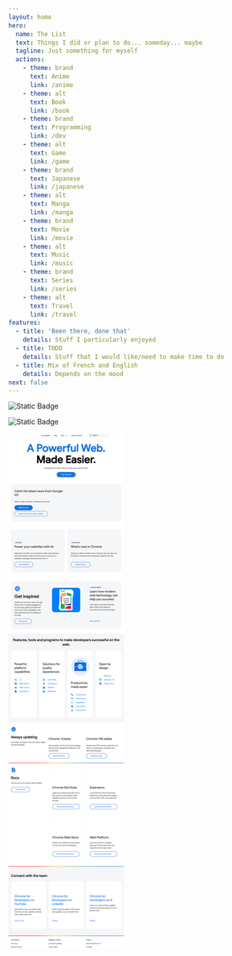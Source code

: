 ```yaml
---
layout: home
hero:
  name: The List
  text: Things I did or plan to do... someday... maybe
  tagline: Just something for myself
  actions:
    - theme: brand
      text: Anime
      link: /anime
    - theme: alt
      text: Book
      link: /book
    - theme: brand
      text: Programming
      link: /dev
    - theme: alt
      text: Game
      link: /game
    - theme: brand
      text: Japanese
      link: /japanese
    - theme: alt
      text: Manga
      link: /manga
    - theme: brand
      text: Movie
      link: /movie
    - theme: alt
      text: Music
      link: /music
    - theme: brand
      text: Series
      link: /series
    - theme: alt
      text: Travel
      link: /travel
features:
  - title: 'Been there, done that'
    details: Stuff I particularly enjoyed
  - title: TODO
    details: Stuff that I would like/need to make time to do
  - title: Mix of French and English
    details: Depends on the mood
next: false
---
```



![Static Badge](https://img.shields.io/badge/passing-too-blue)

![Static Badge](https://img.shields.io/badge/fire-too-green)


<script setup>
import ThemeColorPicker from '@components/ThemeColorPicker.vue'
import {data} from '@vp/data-loader/style-vars.data.ts'

const toConfigure = Object.entries(data).filter(([selector, declarations]) => Object.keys(declarations).length > 0)

const handleVarChange = (name, value) => {
 document.documentElement.style.setProperty(name, value);
}
</script>

<!-- 

TODO extract as component 
put into page that explain what each color does and with example next to it
load/save from/to local storage
reset on color
reset all

 -->
<template v-for="entry in toConfigure">
<fieldset>
 <legend>{{ entry[0] }}</legend>
 <div :class="$style['grid']">
<ThemeColorPicker v-for="[name, value] in Object.entries(entry[1])"
:css-var="name" :value="value" @change="handleVarChange"/> 
 </div>
</fieldset>

</template>

<img src="./screenshot.png" alt="here is a screenshot"/>

<style module>

.grid {
  display: grid;
  grid-template-columns: repeat(3, 1fr);
}
</style>

